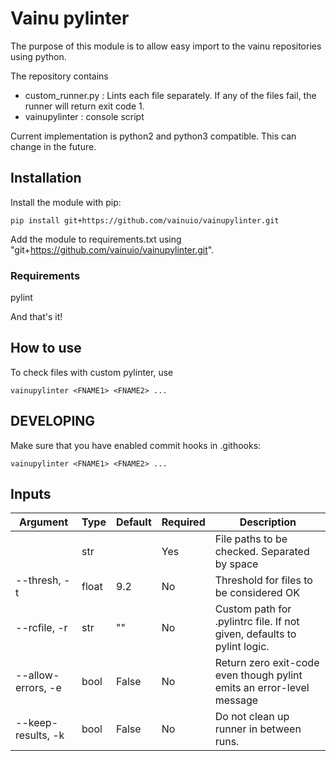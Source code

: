 # Vainu pylinter

The purpose of this module is to allow easy import to the vainu repositories using python.

The repository contains
* custom_runner.py : Lints each file separately. If any of the files fail, the runner will return exit code 1.
* vainupylinter : console script

Current implementation is python2 and python3 compatible. This can change in the future.

## Installation

Install the module with pip:

`pip install git+https://github.com/vainuio/vainupylinter.git`


Add the module to requirements.txt using "git+https://github.com/vainuio/vainupylinter.git".

### Requirements
pylint

And that's it!

## How to use

To check files with custom pylinter, use

`vainupylinter <FNAME1> <FNAME2> ...`

## DEVELOPING

Make sure that you have enabled commit hooks in .githooks:

`vainupylinter <FNAME1> <FNAME2> ...`



## Inputs

| Argument           | Type  | Default | Required | Description                                                             |
|--------------------|-------|---------|----------|-------------------------------------------------------------------------|
|                    | str   |         | Yes      | File paths to be checked. Separated by space                            |
| --thresh, -t       | float | 9.2     | No       | Threshold for files to be considered OK                                 |
| --rcfile, -r       | str   | ""      | No       | Custom path for .pylintrc file. If not given, defaults to pylint logic. |
| --allow-errors, -e | bool  | False   | No       | Return zero exit-code even though pylint emits an error-level message   |
| --keep-results, -k | bool  | False   | No       | Do not clean up runner in between runs.                                 |
